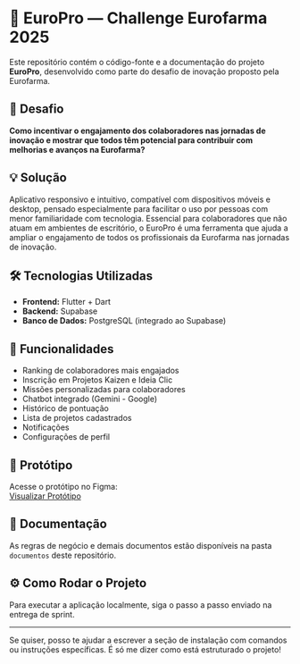# 🚀 EuroPro — Challenge Eurofarma 2025

Este repositório contém o código-fonte e a documentação do projeto **EuroPro**, desenvolvido como parte do desafio de inovação proposto pela Eurofarma.

## 🎯 Desafio

**Como incentivar o engajamento dos colaboradores nas jornadas de inovação e mostrar que todos têm potencial para contribuir com melhorias e avanços na Eurofarma?**

## 💡 Solução

Aplicativo responsivo e intuitivo, compatível com dispositivos móveis e desktop, pensado especialmente para facilitar o uso por pessoas com menor familiaridade com tecnologia. Essencial para colaboradores que não atuam em ambientes de escritório, o EuroPro é uma ferramenta que ajuda a ampliar o engajamento de todos os profissionais da Eurofarma nas jornadas de inovação.


## 🛠️ Tecnologias Utilizadas

- **Frontend:** Flutter + Dart  
- **Backend:** Supabase  
- **Banco de Dados:** PostgreSQL (integrado ao Supabase)

## 📱 Funcionalidades

- Ranking de colaboradores mais engajados  
- Inscrição em Projetos Kaizen e Ideia Clic  
- Missões personalizadas para colaboradores  
- Chatbot integrado (Gemini - Google)  
- Histórico de pontuação  
- Lista de projetos cadastrados  
- Notificações  
- Configurações de perfil

## 🎨 Protótipo

Acesse o protótipo no Figma:  
[Visualizar Protótipo](https://www.figma.com/design/aaKuNeiwqgs2eOjw7ZTVMA/Untitled?node-id=0-1&t=9fdslleeTjdeAx7i-1)

## 📂 Documentação

As regras de negócio e demais documentos estão disponíveis na pasta `documentos` deste repositório.

## ⚙️ Como Rodar o Projeto

Para executar a aplicação localmente, siga o passo a passo enviado na entrega de sprint.

---

Se quiser, posso te ajudar a escrever a seção de instalação com comandos ou instruções específicas. É só me dizer como está estruturado o projeto!
